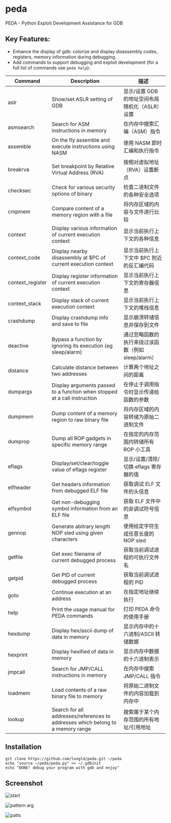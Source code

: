 peda
====

PEDA - Python Exploit Development Assistance for GDB

## Key Features:
* Enhance the display of gdb: colorize and display disassembly codes, registers, memory information during debugging.
* Add commands to support debugging and exploit development (for a full list of commands use `peda help`):

| Command     | Description                                      | 描述                                                       |
| ---         | ---                                              | ---                                                        |
| aslr        | Show/set ASLR setting of GDB                     | 显示/设置 GDB 的地址空间布局随机化（ASLR）设置              |
| asmsearch   | Search for ASM instructions in memory            | 在内存中搜索汇编（ASM）指令                                 |
| assemble    | On the fly assemble and execute instructions using NASM | 使用 NASM 即时汇编和执行指令                          |
| breakrva    | Set breakpoint by Relative Virtual Address (RVA) | 按相对虚拟地址（RVA）设置断点                              |
| checksec    | Check for various security options of binary     | 检查二进制文件的各种安全选项                                |
| cmpmem      | Compare content of a memory region with a file   | 将内存区域的内容与文件进行比较                              |
| context     | Display various information of current execution context | 显示当前执行上下文的各种信息                        |
| context_code| Display nearby disassembly at $PC of current execution context | 显示当前执行上下文中 $PC 附近的反汇编代码         |
| context_register | Display register information of current execution context | 显示当前执行上下文的寄存器信息                     |
| context_stack   | Display stack of current execution context   | 显示当前执行上下文的堆栈信息                                |
| crashdump   | Display crashdump info and save to file          | 显示崩溃转储信息并保存到文件                                |
| deactive    | Bypass a function by ignoring its execution (eg sleep/alarm) | 通过忽略函数的执行来绕过该函数（例如 sleep/alarm） |
| distance    | Calculate distance between two addresses         | 计算两个地址之间的距离                                      |
| dumpargs    | Display arguments passed to a function when stopped at a call instruction | 在停止于调用指令时显示传递给函数的参数            |
| dumpmem     | Dump content of a memory region to raw binary file | 将内存区域的内容转储为原始二进制文件                 |
| dumprop     | Dump all ROP gadgets in specific memory range    | 在指定的内存范围内转储所有 ROP 小工具                      |
| eflags      | Display/set/clear/toggle value of eflags register | 显示/设置/清除/切换 eflags 寄存器的值               |
| elfheader   | Get headers information from debugged ELF file   | 获取调试 ELF 文件的头信息                                   |
| elfsymbol   | Get non-debugging symbol information from an ELF file | 获取 ELF 文件中的非调试符号信息                      |
| gennop      | Generate abitrary length NOP sled using given characters | 使用给定字符生成任意长度的 NOP sled               |
| getfile     | Get exec filename of current debugged process    | 获取当前调试进程的可执行文件名                              |
| getpid      | Get PID of current debugged process              | 获取当前调试进程的 PID                                      |
| goto        | Continue execution at an address                 | 在指定地址继续执行                                          |
| help        | Print the usage manual for PEDA commands         | 打印 PEDA 命令的使用手册                                    |
| hexdump     | Display hex/ascii dump of data in memory         | 显示内存中的十六进制/ASCII 转储数据                         |
| hexprint    | Display hexified of data in memory               | 显示内存中数据的十六进制表示                                |
| jmpcall     | Search for JMP/CALL instructions in memory       | 在内存中搜索 JMP/CALL 指令                                  |
| loadmem     | Load contents of a raw binary file to memory     | 将原始二进制文件的内容加载到内存中                          |
| lookup      | Search for all addresses/references to addresses which belong to a memory range | 搜索属于某个内存范围的所有地址/引用地址 |

## Installation

    git clone https://github.com/longld/peda.git ~/peda
    echo "source ~/peda/peda.py" >> ~/.gdbinit
    echo "DONE! debug your program with gdb and enjoy"

## Screenshot
![start](http://i.imgur.com/P1BF5mp.png)

![pattern arg](http://i.imgur.com/W97OWRC.png)

![patts](http://i.imgur.com/Br24IpC.png)
